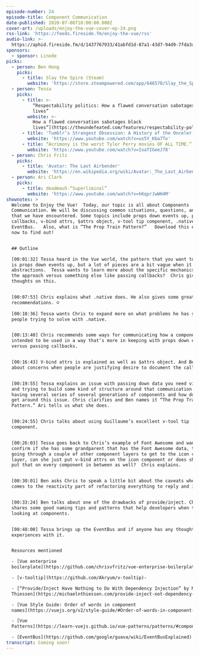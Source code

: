 ```yaml
---
episode-number: 24
episode-title: Component Communication
date-published: 2020-07-06T10:00:00.000Z
cover-art: /uploads/enjoy-the-vue-cover-ep-24.png
rss-link: 'https://feeds.fireside.fm/enjoy-the-vue/rss'
audio-link: >-
  https://aphid.fireside.fm/d/1437767933/41abfd1d-87a1-43d7-94d9-7fda3a5120e1/633700dd-4c57-4222-991c-ea9dd8bd9184.mp3
sponsors:
  - sponsor: Linode
picks:
  - person: Ben Hong
    picks:
      - title: Slay the Spire (Steam)
        website: 'https://store.steampowered.com/app/646570/Slay_the_Spire/'
  - person: Tessa
    picks:
      - title: >-
          “Respectability politics: How a flawed conversation sabotages black
          lives”
        website: >-
          How a flawed conversation sabotages black
          lives”](https://theundefeated.com/features/respectability-politics-how-a-flawed-conversation-sabotages-black-lives/
      - title: 'Tumblr’s Strangest Obsession: A History of the Onceler Fandom'
        website: 'https://www.youtube.com/watch?v=us5Y_Kba7To'
      - title: “Acrimony is the worst Tyler Perry movies OF ALL TIME.”
        website: 'https://www.youtube.com/watch?v=IoaTIGeeJ78'
  - person: Chris Fritz
    picks:
      - title: 'Avatar: The Last Airbender'
        website: 'https://en.wikipedia.org/wiki/Avatar:_The_Last_Airbender'
  - person: Ari Clark
    picks:
      - title: deadmau5-“Superliminal”
        website: 'https://www.youtube.com/watch?v=hKqprJwWH4M'
shownotes: >
  Welcome to Enjoy the Vue!  Today, our topic is all about Components
  Communication. We will be discussing common situations, questions, and issues
  that we have encountered. Some topics include props down events up, props and
  callbacks, v-bind attrs, $attrs object, v-tool tip component, .native, and
  EventBus.   Also, what is “The Prop Train Pattern?”   Download this episode
  now to find out! 


  ## Outline

  [00:01:32] Tessa heard in the Vue world, the pattern that you want to follow
  is props down events up, but a lot of pieces are a bit vague when it comes to
  abstractions.  Tessa wants to learn more about the specific mechanics behind
  the approach versus something else like passing callbacks?  Chris gives his
  thoughts on this. 


  [00:07:53] Chris explains what .native does. He also gives some great
  recommendations. ☺  
   
  [00:10:36] Tessa wants Chris to expand more on what problems he has seen
  people trying to solve with .native. 


  [00:13:40] Chris recommends some ways for communicating how a component is
  intended to be used in a way that’s more in keeping with props down events up
  versus passing callbacks.  


  [00:16:43] V-bind attrs is explained as well as $attrs object. And Ben talks
  about concerns when people are justifying desire to document the callbacks. 


  [00:19:55] Tessa explains an issue with passing down data you need via props
  and trying to build some kind of structure around that communication. Also,
  having several series of several generations of components and how does she
  get around this issue. Chris clarifies and Ben names it “The Prop Train
  Pattern.” Ari tells us what she does.   


  [00:24:55] Chris talks about using Guillaume’s excellent v-tool tip
  component. 


  [00:26:03] Tessa goes back to Chris’s example of Font Awesome and wants to
  confirm if she has some grandparent that has the Font Awesome data, then it’s
  going through a couple of other component layers to get to the icon component
  layer, can she just put v-bind attrs on the icon component or does she have to
  put that on every component in between as well?  Chris explains. 


  [00:30:01] Ben asks Chris to speak a little bit about the caveats when it
  comes to the reactivity part of refactoring everything to reply and inject. 


  [00:33:24] Ben talks about one of the drawbacks of provide/inject. Chris
  shares some good naming tips and patterns that help developers when they’re
  looking at components. 


  [00:48:00] Tessa brings up the EventBus and if anyone has any thoughts or
  experiences with it.   


  Resources mentioned

  - [Vue enterprise
  boilerplate](https://github.com/chrisvfritz/vue-enterprise-boilerplate)

  - [v-tooltip](https://github.com/Akryum/v-tooltip)- 

  - [“Provide/Inject Have Nothing to Do With Dependency Injection” by Michael
  Thiessen](https://michaelnthiessen.com/provide-inject-not-dependency-injection/)

  - [Vue Style Guide: Order of words in component
  names](https://vuejs.org/v2/style-guide/#Order-of-words-in-component-names-strongly-recommended)

  - [Vue
  Patterns](https://learn-vuejs.github.io/vue-patterns/patterns/#component-declaration)

  - [EventBus](https://github.com/google/guava/wiki/EventBusExplained)
transcript: Coming soon!
---
```

